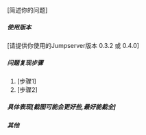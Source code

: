 [简述你的问题]

##### 使用版本
[请提供你使用的Jumpserver版本 0.3.2 或 0.4.0]

##### 问题复现步骤
1. [步骤1]
2. [步骤2]

##### 具体表现[截图可能会更好些,最好能截全]


##### 其他


